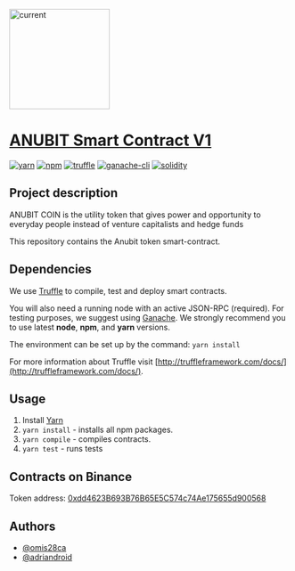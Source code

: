 <a href="https://anubitcoin.com/"><img hight="180" width="180" alt="current" src="./assets/nexo.svg">

# ANUBIT Smart Contract V1

[![yarn](https://img.shields.io/badge/yarn-v1.6.0-yellow.svg)](https://yarnpkg.com/lang/en/docs/install/)
[![npm](https://img.shields.io/npm/v/npm.svg)](https://github.com/nodejs/node)
[![truffle](https://img.shields.io/badge/truffle-docs-orange.svg)](http://truffleframework.com/docs/)
[![ganache-cli](https://img.shields.io/badge/ganache-cli-yellowgreen.svg)](http://truffleframework.com/ganache/)
[![solidity](https://img.shields.io/badge/solidity-docs-red.svg)](https://solidity.readthedocs.io/en/develop/)

## Project description
ANUBIT COIN is the utility token that gives power and opportunity to everyday people instead of venture capitalists and hedge funds

This repository contains the Anubit token smart-contract.

## Dependencies
We use [Truffle](http://truffleframework.com/) to compile, test and deploy smart contracts.

You will also need a running node with an active JSON-RPC (required). For testing purposes, we suggest using [Ganache](http://truffleframework.com/ganache).
We strongly recommend you to use latest **node**, **npm**, and **yarn** versions.<br />

The environment can be set up by the command:
`yarn install`

For more information about Truffle visit [http://truffleframework.com/docs/](http://truffleframework.com/docs/).

## Usage
1. Install [Yarn](https://yarnpkg.com/lang/en/docs/install/)
2. `yarn install` - installs all npm packages.
3. `yarn compile` - compiles contracts.
5. `yarn test` - runs tests

## Contracts on Binance
Token address:
 [0xdd4623B693B76B65E5C574c74Ae175655d900568](https://bscscan.com/token/0xdd4623B693B76B65E5C574c74Ae175655d900568)

## Authors

- [@omis28ca](https://www.github.com/omis28ca)
- [@adriandroid](https://www.github.com/adriandroid)